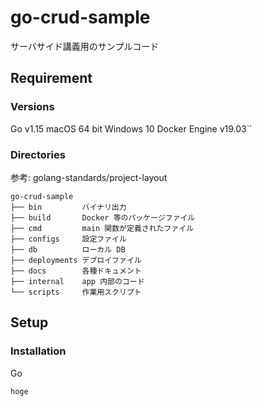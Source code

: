 # go-crud-sample

サーバサイド講義用のサンプルコード

## Requirement

### Versions

Go v1.15
macOS 64 bit
Windows 10
Docker Engine v19.03``

### Directories

参考: golang-standards/project-layout

```shell
go-crud-sample
├── bin         バイナリ出力
├── build       Docker 等のパッケージファイル
├── cmd         main 関数が定義されたファイル
├── configs     設定ファイル
├── db          ローカル DB
├── deployments デプロイファイル
├── docs        各種ドキュメント
├── internal    app 内部のコード
└── scripts     作業用スクリプト
```

## Setup

### Installation

Go

`hoge`
